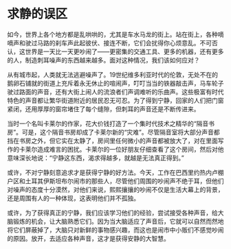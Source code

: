 # 求静的误区

如今，世界上各个地方都是乱哄哄的，尤其是车水马龙的街上。站在街上，各种嘀嘀声和驶过马路的刹车声此起彼伏、接连不断，它们会扰得你心烦意乱。不可否认，这世界是一天比一天更吵闹了——更密集的交通工具、更多的机器，还有更多的人，制造刺耳噪声的东西越来越多。面对这种情况，我们该如何应对？ 

从有城市起，人类就无法逃避噪声了。19世纪维多利亚时代的伦敦，无处不在的鹅卵石铺就的街道上充斥着永无休止的喧闹声，叮叮当当的铁器敲击声，马车轮子驶过路面的声音，还有大街上闹人的流浪者们声调难听的乐曲声。这些极富有时代特色的声音都让繁华街道附近的居民忍无可忍。为了得到宁静，回家的人们把门窗紧闭，还用厚厚的窗帘堵住了每个缝隙，但刺耳的声音还是不断传进来。 

当时一个名叫卡莱尔的作家，花大价钱打造了一个集时代技术之精华的“隔音书房”。可是，这个隔音书房却成了卡莱尔新的“灾难”。尽管隔音室将大部分声音都挡在书房之外，但它实在太静了，房间里任何微小的声音都被放大了，对在里面写作的卡莱尔造成难言的困扰。卡莱尔的一位好朋友仔细查看了这个房间，然后对他意味深长地说：“宁静这东西，渴求得越多，就越是无法真正得到。” 

或许，不对宁静刻意追求才是获得宁静的好方法。今天，工作在巴西里约热内卢棚户区和土耳其伊斯坦布尔闹市的那些人，尽管他们周围的吵闹声不绝于耳，但他们对噪声的态度十分漠然，对他们来说，熙熙攘攘的吵闹不仅是生活大幕上的背景，还是周围有人的一种体现，这表明他们并不孤独。 

或许，为了获得真正的宁静，我们应该学习他们的经验，尝试接受各种声音，给大脑锻炼的机会，让大脑熟悉它们。因为当大脑适应了声音后，它就可以自然而然地将它们屏蔽掉了，大脑只对新鲜的事物感兴趣，而这也是闹市中小贩们不感觉吵闹的原因。放开，去适应各种声音，这才是获得安静的大智慧。